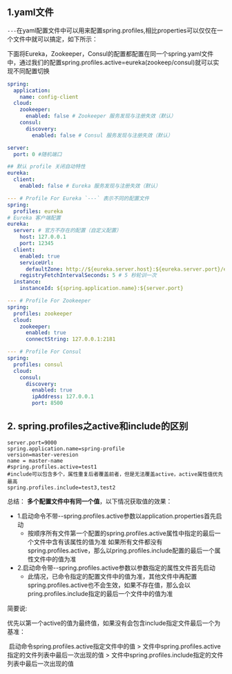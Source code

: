 



## 1.yaml文件

`---`在yaml配置文件中可以用来配置spring.profiles,相比properties可以仅仅在一个文件中就可以搞定，如下所示：

​	下面将Eureka，Zookeeper，Consul的配置都配置在同一个spring.yaml文件中，通过我们的配置spring.profiles.active=eureka(zookeep/consul)就可以实现不同配置切换

```yaml
spring:
  application:
    name: config-client
  cloud:
    zookeeper:
      enabled: false # Zookeeper 服务发现与注册失效（默认）
    consul:
      discovery:
        enabled: false # Consul 服务发现与注册失效（默认）

server:
  port: 0 #随机端口

## 默认 profile 关闭自动特性
eureka:
  client:
    enabled: false # Eureka 服务发现与注册失效（默认）

--- # Profile For Eureka `---` 表示不同的配置文件
spring:
  profiles: eureka
# Eureka 客户端配置
eureka:
  server: # 官方不存在的配置（自定义配置）
    host: 127.0.0.1
    port: 12345
  client:
    enabled: true
    serviceUrl:
      defaultZone: http://${eureka.server.host}:${eureka.server.port}/eureka
    registryFetchIntervalSeconds: 5 # 5 秒轮训一次
  instance:
    instanceId: ${spring.application.name}:${server.port}

--- # Profile For Zookeeper
spring:
  profiles: zookeeper
  cloud:
    zookeeper:
      enabled: true
      connectString: 127.0.0.1:2181

--- # Profile For Consul
spring:
  profiles: consul
  cloud:
    consul:
      discovery:
        enabled: true
        ipAddress: 127.0.0.1
        port: 8500

```



## 2. spring.profiles之active和include的区别

```properties
server.port=9000
spring.application.name=spring-profile
version=master-veresion
name = master-name
#spring.profiles.active=test1
#include可以包含多个，属性重复后者覆盖前者，但是无法覆盖active，active属性值优先最高
spring.profiles.include=test3,test2
```

总结：
**多个配置文件中有同一个值**，以下情况获取值的效果：

- 1.启动命令不带--spring.profiles.active参数以application.properties首先启动
  - 按顺序所有文件第一个配置的spring.profiles.active属性中指定的最后一个文件中含有该属性的值为准
    如果所有文件都没有spring.profiles.active，那么以pring.profiles.include配置的最后一个属性文件中的值为准
- 2.启动命令带--spring.profiles.active参数以参数指定的属性文件首先启动
  - 此情况，已命令指定的配置文件中的值为准，其他文件中再配置spring.profiles.active也不会生效，如果不存在值，那么会以pring.profiles.include指定的最后一个文件中的值为准



简要说:

​		优先以第一个active的值为最终值，如果没有会包含include指定文件最后一个为基准：

​			启动命令spring.profiles.active指定文件中的值 > 文件中spring.profiles.active指定的文件列表中最后一次出现的值 > 文件中spring.profiles.include指定的文件列表中最后一次出现的值











